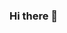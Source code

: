 ### Hi there 👋

<!--
**who-said/who-said** is a ✨ _special_ ✨ repository because its `README.md` (this file) appears on your GitHub profile.

Here are some ideas to get you started:

- 🔭 I’m currently working on customizable zones presence sensor using LD2450 and ESP8266 Wi-Fi
- 🌱 I’m currently learning ...
- 👯 I’m looking to collaborate on ...
- 🤔 I’m looking for help with ...
- 💬 Ask me about ...
- 📫 How to reach me: ua2005@hw.ac.uk
- 😄 Pronouns: ...
- ⚡ Fun fact: ...
-->
